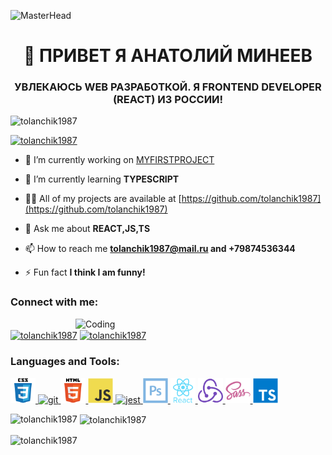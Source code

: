 ![MasterHead](http://tmokk5.co.za/images/Web%20Development.gif)
<h1 align="center">👋 ПРИВЕТ Я АНАТОЛИЙ МИНЕЕВ</h1>
<h3 align="center">УВЛЕКАЮСЬ WEB РАЗРАБОТКОЙ. Я FRONTEND DEVELOPER (REACT) ИЗ РОССИИ!</h3>

<p align="left"> <img src="https://komarev.com/ghpvc/?username=tolanchik1987&label=Profile%20views&color=0e75b6&style=flat" alt="tolanchik1987" /> </p>

<p align="left"> <a href="https://twitter.com/tolanchik1987" target="blank"><img src="https://img.shields.io/twitter/follow/tolanchik1987?logo=twitter&style=for-the-badge" alt="tolanchik1987" /></a> </p>

- 🔭 I’m currently working on [MYFIRSTPROJECT](tolanchik1987.github.io/myfirstproject)

- 🌱 I’m currently learning **TYPESCRIPT**

- 👨‍💻 All of my projects are available at [https://github.com/tolanchik1987](https://github.com/tolanchik1987)

- 💬 Ask me about **REACT,JS,TS**

- 📫 How to reach me **tolanchik1987@mail.ru and +79874536344**

- ⚡ Fun fact **I think I am funny!**

<h3 align="left">Connect with me:</h3>
<img align="right" alt="Coding" width="400" src="https://media1.giphy.com/media/qgQUggAC3Pfv687qPC/giphy.gif">
<p align="left">
<a href="https://twitter.com/tolanchik1987" target="blank"><img align="center" src="https://raw.githubusercontent.com/rahuldkjain/github-profile-readme-generator/master/src/images/icons/Social/twitter.svg" alt="tolanchik1987" height="30" width="40" /></a>
<a href="https://instagram.com/tolanchik1987" target="blank"><img align="center" src="https://raw.githubusercontent.com/rahuldkjain/github-profile-readme-generator/master/src/images/icons/Social/instagram.svg" alt="tolanchik1987" height="30" width="40" /></a>
</p>

<h3 align="left">Languages and Tools:</h3>
<p align="left"> <a href="https://www.w3schools.com/css/" target="_blank" rel="noreferrer"> <img src="https://raw.githubusercontent.com/devicons/devicon/master/icons/css3/css3-original-wordmark.svg" alt="css3" width="40" height="40"/> </a> <a href="https://git-scm.com/" target="_blank" rel="noreferrer"> <img src="https://www.vectorlogo.zone/logos/git-scm/git-scm-icon.svg" alt="git" width="40" height="40"/> </a> <a href="https://www.w3.org/html/" target="_blank" rel="noreferrer"> <img src="https://raw.githubusercontent.com/devicons/devicon/master/icons/html5/html5-original-wordmark.svg" alt="html5" width="40" height="40"/> </a> <a href="https://developer.mozilla.org/en-US/docs/Web/JavaScript" target="_blank" rel="noreferrer"> <img src="https://raw.githubusercontent.com/devicons/devicon/master/icons/javascript/javascript-original.svg" alt="javascript" width="40" height="40"/> </a> <a href="https://jestjs.io" target="_blank" rel="noreferrer"> <img src="https://www.vectorlogo.zone/logos/jestjsio/jestjsio-icon.svg" alt="jest" width="40" height="40"/> </a> <a href="https://www.photoshop.com/en" target="_blank" rel="noreferrer"> <img src="https://raw.githubusercontent.com/devicons/devicon/master/icons/photoshop/photoshop-line.svg" alt="photoshop" width="40" height="40"/> </a> <a href="https://reactjs.org/" target="_blank" rel="noreferrer"> <img src="https://raw.githubusercontent.com/devicons/devicon/master/icons/react/react-original-wordmark.svg" alt="react" width="40" height="40"/> </a> <a href="https://redux.js.org" target="_blank" rel="noreferrer"> <img src="https://raw.githubusercontent.com/devicons/devicon/master/icons/redux/redux-original.svg" alt="redux" width="40" height="40"/> </a> <a href="https://sass-lang.com" target="_blank" rel="noreferrer"> <img src="https://raw.githubusercontent.com/devicons/devicon/master/icons/sass/sass-original.svg" alt="sass" width="40" height="40"/> </a> <a href="https://www.typescriptlang.org/" target="_blank" rel="noreferrer"> <img src="https://raw.githubusercontent.com/devicons/devicon/master/icons/typescript/typescript-original.svg" alt="typescript" width="40" height="40"/> </a> </p>

<p><img align="left" src="https://github-readme-stats.vercel.app/api/top-langs?username=tolanchik1987&show_icons=true&locale=en&layout=compact" alt="tolanchik1987" /></p>

<p>&nbsp;<img align="center" src="https://github-readme-stats.vercel.app/api?username=tolanchik1987&show_icons=true&locale=en" alt="tolanchik1987" /></p>

<p><img align="center" src="https://github-readme-streak-stats.herokuapp.com/?user=tolanchik1987&" alt="tolanchik1987" /></p>
